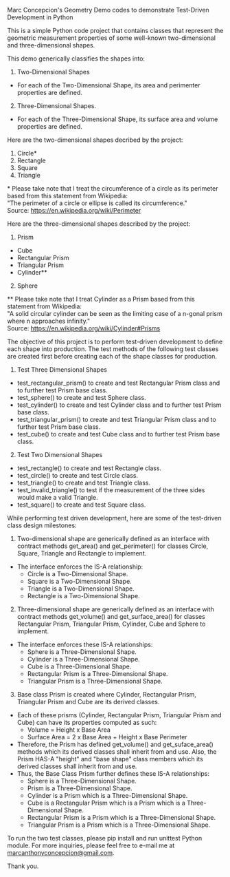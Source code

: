 Marc Concepcion's Geometry Demo codes to demonstrate Test-Driven Development in Python

This is a simple Python code project that contains classes that represent the geometric measurement properties of some well-known two-dimensional and three-dimensional shapes.

This demo generically classifies the shapes into:
1. Two-Dimensional Shapes
-	For each of the Two-Dimensional Shape, its area and perimenter properties are defined.

2. Three-Dimensional Shapes.
-	For each of the Three-Dimensional Shape, its surface area and volume properties are defined.

Here are the two-dimensional shapes decribed by the project:
1. Circle*
2. Rectangle
3. Square
4. Triangle

\* Please take note that I treat the circumference of a circle as its perimeter based from this statement from Wikipedia:\
"The perimeter of a circle or ellipse is called its circumference."\
Source: https://en.wikipedia.org/wiki/Perimeter

Here are the three-dimensional shapes described by the project:
1. Prism
-	Cube
-	Rectangular Prism
-	Triangular Prism
-	Cylinder**
2. Sphere

\** Please take note that I treat Cylinder as a Prism based from this statement from Wikipedia:\
"A solid circular cylinder can be seen as the limiting case of a n-gonal prism where n approaches infinity."\
Source: https://en.wikipedia.org/wiki/Cylinder#Prisms

The objective of this project is to perform test-driven development to define each shape into production.
The test methods of the following test classes are created first before creating each of the shape classes for production.
1.	Test Three Dimensional Shapes
-	test_rectangular_prism() to create and test Rectangular Prism class and to further test Prism base class.
-	test_sphere() to create and test Sphere class.
-	test_cylinder() to create and test Cylinder class and to further test Prism base class.
-	test_triangular_prism() to create and test Triangular Prism class and to further test Prism base class.
-	test_cube() to create and test Cube class and to further test Prism base class.
2.	Test Two Dimensional Shapes
-	test_rectangle() to create and test Rectangle class.
-	test_circle() to create and test Circle class.
-	test_triangle() to create and test Triangle class.
-	test_invalid_triangle() to test if the measurement of the three sides would make a valid Triangle.
-	test_square() to create and test Square class.

While performing test driven development, here are some of the test-driven class design milestones:
1.	Two-dimensional shape are generically defined as an interface with contract methods get_area() and get_perimeter() for classes Circle, Square, Triangle and Rectangle to implement.
-	The interface enforces the IS-A relationship:
	-	Circle is a Two-Dimensional Shape.
	-	Square is a Two-Dimensional Shape.
	-	Triangle is a Two-Dimensional Shape.
	-	Rectangle is a Two-Dimensional Shape.

2.	Three-dimensional shape are generically defined as an interface with contract methods get_volume() and get_surface_area() for classes Rectangular Prism, Triangular Prism, Cylinder, Cube and Sphere to implement.
-	The interface enforces these IS-A relationships:
	-	Sphere is a Three-Dimensional Shape.
	-	Cylinder is a Three-Dimensional Shape.
	-	Cube is a Three-Dimensional Shape.
	-	Rectangular Prism is a Three-Dimensional Shape.
	-	Triangular Prism is a Three-Dimensional Shape.

3. Base class Prism is created where Cylinder, Rectangular Prism, Triangular Prism and Cube are its derived classes.
-	Each of these prisms (Cylinder, Rectangular Prism, Triangular Prism and Cube) can have its properties computed as such:
	-	Volume = Height x Base Area
	-	Surface Area = 2 x Base Area + Height x Base Perimeter
-	Therefore, the Prism has defined get_volume() and get_suface_area() methods which its derived classes shall inherit from and use.
	Also, the Prism HAS-A "height" and "base shape" class members which its derived classes shall inherit from and use.
-	Thus, the Base Class Prism further defines these IS-A relationships:
	-	Sphere is a Three-Dimensional Shape.
	-	Prism is a Three-Dimensional Shape.
	-	Cylinder is a Prism which is a Three-Dimensional Shape.
	-	Cube is a Rectangular Prism which is a Prism which is a Three-Dimensional Shape.
	-	Rectangular Prism is a Prism which is a Three-Dimensional Shape.
	-	Triangular Prism is a Prism which is a Three-Dimensional Shape.

To run the two test classes, please pip install and run unittest Python module.
For more inquiries, please feel free to e-mail me at marcanthonyconcepcion@gmail.com.

Thank you.
